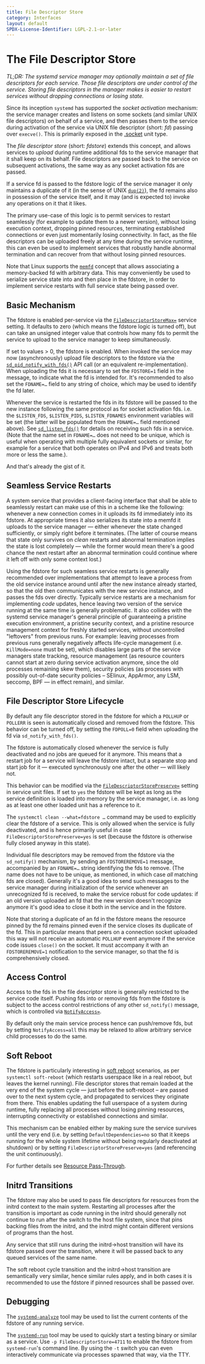 ```yaml
---
title: File Descriptor Store
category: Interfaces
layout: default
SPDX-License-Identifier: LGPL-2.1-or-later
---
```


# The File Descriptor Store

*TL;DR: The systemd service manager may optionally maintain a set of file
descriptors for each service. Those file descriptors are under control of the
service. Storing file descriptors in the manager makes is easier to restart
services without dropping connections or losing state.*

Since its inception `systemd` has supported the *socket* *activation*
mechanism: the service manager creates and listens on some sockets (and similar
UNIX file descriptors) on behalf of a service, and then passes them to the
service during activation of the service via UNIX file descriptor (short: *fd*)
passing over `execve()`. This is primarily exposed in the
[.socket](https://www.freedesktop.org/software/systemd/man/systemd.socket.html)
unit type.

The *file* *descriptor* *store* (short: *fdstore*) extends this concept, and
allows services to *upload* during runtime additional fds to the service
manager that it shall keep on its behalf. File descriptors are passed back to
the service on subsequent activations, the same way as any socket activation
fds are passed.

If a service fd is passed to the fdstore logic of the service manager it only
maintains a duplicate of it (in the sense of UNIX
[`dup(2)`](https://man7.org/linux/man-pages/man2/dup.2.html)), the fd remains
also in possession of the service itself, and it may (and is expected to)
invoke any operations on it that it likes.

The primary use-case of this logic is to permit services to restart seamlessly
(for example to update them to a newer version), without losing execution
context, dropping pinned resources, terminating established connections or even
just momentarily losing connectivity. In fact, as the file descriptors can be
uploaded freely at any time during the service runtime, this can even be used
to implement services that robustly handle abnormal termination and can recover
from that without losing pinned resources.

Note that Linux supports the
[`memfd`](https://man7.org/linux/man-pages/man2/memfd_create.2.html) concept
that allows associating a memory-backed fd with arbitrary data. This may
conveniently be used to serialize service state into and then place in the
fdstore, in order to implement service restarts with full service state being
passed over.

## Basic Mechanism

The fdstore is enabled per-service via the
[`FileDescriptorStoreMax=`](https://www.freedesktop.org/software/systemd/man/systemd.service.html#FileDescriptorStoreMax=)
service setting. It defaults to zero (which means the fdstore logic is turned
off), but can take an unsigned integer value that controls how many fds to
permit the service to upload to the service manager to keep simultaneously.

If set to values > 0, the fdstore is enabled. When invoked the service may now
(asynchronously) upload file descriptors to the fdstore via the
[`sd_pid_notify_with_fds()`](https://www.freedesktop.org/software/systemd/man/sd_pid_notify_with_fds.html)
API call (or an equivalent re-implementation). When uploading the fds it is
necessary to set the `FDSTORE=1` field in the message, to indicate what the fd
is intended for. It's recommended to also set the `FDNAME=…` field to any
string of choice, which may be used to identify the fd later.

Whenever the service is restarted the fds in its fdstore will be passed to the
new instance following the same protocol as for socket activation fds. i.e. the
`$LISTEN_FDS`, `$LISTEN_PIDS`, `$LISTEN_FDNAMES` environment variables will be
set (the latter will be populated from the `FDNAME=…` field mentioned
above). See
[`sd_listen_fds()`](https://www.freedesktop.org/software/systemd/man/sd_listen_fds.html)
for details on receiving such fds in a service. (Note that the name set in
`FDNAME=…` does not need to be unique, which is useful when operating with
multiple fully equivalent sockets or similar, for example for a service that
both operates on IPv4 and IPv6 and treats both more or less the same.).

And that's already the gist of it.

## Seamless Service Restarts

A system service that provides a client-facing interface that shall be able to
seamlessly restart can make use of this in a scheme like the following:
whenever a new connection comes in it uploads its fd immediately into its
fdstore. At appropriate times it also serializes its state into a memfd it
uploads to the service manager — either whenever the state changed
sufficiently, or simply right before it terminates. (The latter of course means
that state only survives on *clean* restarts and abnormal termination implies the
state is lost completely — while the former would mean there's a good chance the
next restart after an abnormal termination could continue where it left off
with only some context lost.)

Using the fdstore for such seamless service restarts is generally recommended
over implementations that attempt to leave a process from the old service
instance around until after the new instance already started, so that the old
then communicates with the new service instance, and passes the fds over
directly. Typically service restarts are a mechanism for implementing *code*
updates, hence leaving two version of the service running at the same time is
generally problematic. It also collides with the systemd service manager's
general principle of guaranteeing a pristine execution environment, a pristine
security context, and a pristine resource management context for freshly
started services, without uncontrolled "leftovers" from previous runs. For
example: leaving processes from previous runs generally negatively affects
life-cycle management (i.e. `KillMode=none` must be set), which disables large
parts of the service managers state tracking, resource management (as resource
counters cannot start at zero during service activation anymore, since the old
processes remaining skew them), security policies (as processes with possibly
out-of-date security policies – SElinux, AppArmor, any LSM, seccomp, BPF — in
effect remain), and similar.

## File Descriptor Store Lifecycle

By default any file descriptor stored in the fdstore for which a `POLLHUP` or
`POLLERR` is seen is automatically closed and removed from the fdstore. This
behavior can be turned off, by setting the `FDPOLL=0` field when uploading the
fd via `sd_notify_with_fds()`.

The fdstore is automatically closed whenever the service is fully deactivated
and no jobs are queued for it anymore. This means that a restart job for a
service will leave the fdstore intact, but a separate stop and start job for
it — executed synchronously one after the other — will likely not.

This behavior can be modified via the
[`FileDescriptorStorePreserve=`](https://www.freedesktop.org/software/systemd/man/systemd.service.html#FileDescriptorStorePreserve=)
setting in service unit files. If set to `yes` the fdstore will be kept as long
as the service definition is loaded into memory by the service manager, i.e. as
long as at least one other loaded unit has a reference to it.

The `systemctl clean --what=fdstore …` command may be used to explicitly clear
the fdstore of a service. This is only allowed when the service is fully
deactivated, and is hence primarily useful in case
`FileDescriptorStorePreserve=yes` is set (because the fdstore is otherwise
fully closed anyway in this state).

Individual file descriptors may be removed from the fdstore via the
`sd_notify()` mechanism, by sending an `FDSTOREREMOVE=1` message, accompanied
by an `FDNAME=…` string identifying the fds to remove. (The name does not have
to be unique, as mentioned, in which case *all* matching fds are
closed). Generally it's a good idea to send such messages to the service
manager during initialization of the service whenever an unrecognized fd is
received, to make the service robust for code updates: if an old version
uploaded an fd that the new version doesn't recognize anymore it's good idea to
close it both in the service and in the fdstore.

Note that storing a duplicate of an fd in the fdstore means the resource pinned
by the fd remains pinned even if the service closes its duplicate of the
fd. This in particular means that peers on a connection socket uploaded this
way will not receive an automatic `POLLHUP` event anymore if the service code
issues `close()` on the socket. It must accompany it with an `FDSTOREREMOVE=1`
notification to the service manager, so that the fd is comprehensively closed.

## Access Control

Access to the fds in the file descriptor store is generally restricted to the
service code itself. Pushing fds into or removing fds from the fdstore is
subject to the access control restrictions of any other `sd_notify()` message,
which is controlled via
[`NotifyAccess=`](https://www.freedesktop.org/software/systemd/man/systemd.service.html#NotifyAccess=).

By default only the main service process hence can push/remove fds, but by
setting `NotifyAccess=all` this may be relaxed to allow arbitrary service
child processes to do the same.

## Soft Reboot

The fdstore is particularly interesting in [soft
reboot](https://www.freedesktop.org/software/systemd/man/systemd-soft-reboot.service.html)
scenarios, as per `systemctl soft-reboot` (which restarts userspace like in a
real reboot, but leaves the kernel running). File descriptor stores that remain
loaded at the very end of the system cycle — just before the soft-reboot – are
passed over to the next system cycle, and propagated to services they originate
from there. This enables updating the full userspace of a system during
runtime, fully replacing all processes without losing pinning resources,
interrupting connectivity or established connections and similar.

This mechanism can be enabled either by making sure the service survives until
the very end (i.e. by setting `DefaultDependencies=no` so that it keeps running
for the whole system lifetime without being regularly deactivated at shutdown)
or by setting `FileDescriptorStorePreserve=yes` (and referencing the unit
continuously).

For further details see [Resource
Pass-Through](https://www.freedesktop.org/software/systemd/man/systemd-soft-reboot.service.html#Resource%20Pass-Through).

## Initrd Transitions

The fdstore may also be used to pass file descriptors for resources from the
initrd context to the main system. Restarting all processes after the
transition is important as code running in the initrd should generally not
continue to run after the switch to the host file system, since that pins
backing files from the initrd, and the initrd might contain different versions
of programs than the host.

Any service that still runs during the initrd→host transition will have its
fdstore passed over the transition, where it will be passed back to any queued
services of the same name.

The soft reboot cycle transition and the initrd→host transition are
semantically very similar, hence similar rules apply, and in both cases it is
recommended to use the fdstore if pinned resources shall be passed over.

## Debugging

The
[`systemd-analyze`](https://www.freedesktop.org/software/systemd/man/systemd-analyze.html#systemd-analyze%20fdstore%20%5BUNIT...%5D)
tool may be used to list the current contents of the fdstore of any running
service.

The
[`systemd-run`](https://www.freedesktop.org/software/systemd/man/systemd-run.html)
tool may be used to quickly start a testing binary or similar as a service. Use
`-p FileDescriptorStore=4711` to enable the fdstore from `systemd-run`'s
command line. By using the `-t` switch you can even interactively communicate
via processes spawned that way, via the TTY.
